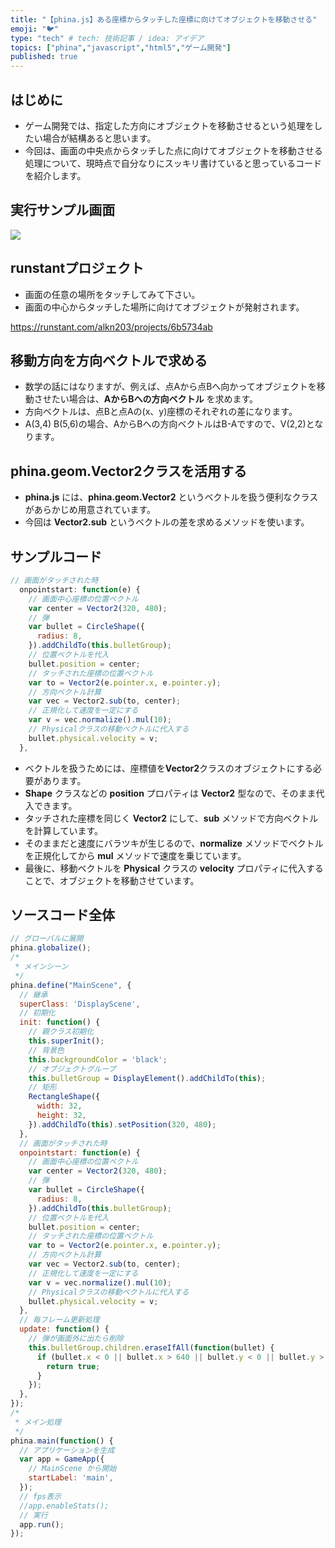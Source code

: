 ```yaml
---
title: "【phina.js】ある座標からタッチした座標に向けてオブジェクトを移動させる"
emoji: "🐦"
type: "tech" # tech: 技術記事 / idea: アイデア
topics: ["phina","javascript","html5","ゲーム開発"]
published: true
---
```


## はじめに
* ゲーム開発では、指定した方向にオブジェクトを移動させるという処理をしたい場合が結構あると思います。
* 今回は、画面の中央点からタッチした点に向けてオブジェクトを移動させる処理について、現時点で自分なりにスッキリ書けていると思っているコードを紹介します。

## 実行サンプル画面

![](https://storage.googleapis.com/zenn-user-upload/unrtcaknnqeozkauc8hk9xx3mn87)

## runstantプロジェクト
* 画面の任意の場所をタッチしてみて下さい。
* 画面の中心からタッチした場所に向けてオブジェクトが発射されます。

https://runstant.com/alkn203/projects/6b5734ab

## 移動方向を方向ベクトルで求める
* 数学の話にはなりますが、例えば、点Aから点Bへ向かってオブジェクトを移動させたい場合は、**AからBへの方向ベクトル** を求めます。
* 方向ベクトルは、点Bと点Aの(x、y)座標のそれぞれの差になります。
* A(3,4) B(5,6)の場合、AからBへの方向ベクトルはB-Aですので、V(2,2)となります。

## phina.geom.Vector2クラスを活用する
* **phina.js** には、**phina.geom.Vector2** というベクトルを扱う便利なクラスがあらかじめ用意されています。
* 今回は **Vector2.sub** というベクトルの差を求めるメソッドを使います。

## サンプルコード
```javascript
// 画面がタッチされた時
  onpointstart: function(e) {
    // 画面中心座標の位置ベクトル
    var center = Vector2(320, 480);
    // 弾
    var bullet = CircleShape({
      radius: 8,
    }).addChildTo(this.bulletGroup);
    // 位置ベクトルを代入
    bullet.position = center;
    // タッチされた座標の位置ベクトル
    var to = Vector2(e.pointer.x, e.pointer.y);
    // 方向ベクトル計算
    var vec = Vector2.sub(to, center);
    // 正規化して速度を一定にする
    var v = vec.normalize().mul(10);
    // Physicalクラスの移動ベクトルに代入する
    bullet.physical.velocity = v;
  },

```

* ベクトルを扱うためには、座標値を**Vector2**クラスのオブジェクトにする必要があります。
* **Shape** クラスなどの **position** プロパティは **Vector2** 型なので、そのまま代入できます。
* タッチされた座標を同じく **Vector2** にして、**sub** メソッドで方向ベクトルを計算しています。
* そのままだと速度にバラツキが生じるので、**normalize** メソッドでベクトルを正規化してから **mul** メソッドで速度を乗じています。
* 最後に、移動ベクトルを **Physical** クラスの **velocity** プロパティに代入することで、オブジェクトを移動させています。

## ソースコード全体
```javascript
// グローバルに展開
phina.globalize();
/*
 * メインシーン
 */
phina.define("MainScene", {
  // 継承
  superClass: 'DisplayScene',
  // 初期化
  init: function() {
    // 親クラス初期化
    this.superInit();
    // 背景色
    this.backgroundColor = 'black';
    // オブジェクトグループ
    this.bulletGroup = DisplayElement().addChildTo(this);
    // 矩形
    RectangleShape({
      width: 32,
      height: 32,
    }).addChildTo(this).setPosition(320, 480);
  },
  // 画面がタッチされた時
  onpointstart: function(e) {
    // 画面中心座標の位置ベクトル
    var center = Vector2(320, 480);
    // 弾
    var bullet = CircleShape({
      radius: 8,
    }).addChildTo(this.bulletGroup);
    // 位置ベクトルを代入
    bullet.position = center;
    // タッチされた座標の位置ベクトル
    var to = Vector2(e.pointer.x, e.pointer.y);
    // 方向ベクトル計算
    var vec = Vector2.sub(to, center);
    // 正規化して速度を一定にする
    var v = vec.normalize().mul(10);
    // Physicalクラスの移動ベクトルに代入する
    bullet.physical.velocity = v;
  },
  // 毎フレーム更新処理
  update: function() {
    // 弾が画面外に出たら削除
    this.bulletGroup.children.eraseIfAll(function(bullet) {
      if (bullet.x < 0 || bullet.x > 640 || bullet.y < 0 || bullet.y > 960) {
        return true;
      }
    });
  },
});
/*
 * メイン処理
 */
phina.main(function() {
  // アプリケーションを生成
  var app = GameApp({
    // MainScene から開始
    startLabel: 'main',
  });
  // fps表示
  //app.enableStats();
  // 実行
  app.run();
});
```
